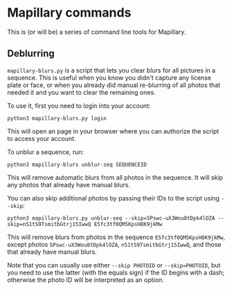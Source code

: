 Mapillary commands
==================

This is (or will be) a series of command line tools for Mapillary.

Deblurring
----------

`mapillary-blurs.py` is a script that lets you clear blurs for all pictures in a sequence.
This is useful when you know you didn't capture any license plate or face,
or when you already did manual re-blurring of all photos that needed it
and you want to clear the remaining ones.

To use it, first you need to login into your account:

    python3 mapillary-blurs.py login

This will open an page in your browser where you can authorize the script to access your account.

To unblur a sequence, run:

    python3 mapillary-blurs unblur-seq SEQUENCEID

This will remove automatic blurs from all photos in the sequence.
It will skip any photos that already have manual blurs.

You can also skip additional photos by passing their IDs to the script using `--skip`:

    python3 mapillary-blurs.py unblur-seq --skip=SPswc-uX3Wou8tDpk4lOZA --skip=n51tS9TsmitbGtrj15IwwQ E5fc3tf0QM5KpsH8K9jkMw

This will remove blurs from photos in the sequence `E5fc3tf0QM5KpsH8K9jkMw`,
except photos `SPswc-uX3Wou8tDpk4lOZA`, `n51tS9TsmitbGtrj15IwwQ`,
and those that already have manual blurs.

Note that you can usually use either `--skip PHOTOID` or `--skip=PHOTOID`,
but you need to use the latter (with the equals sign) if the ID begins with a dash;
otherwise the photo ID will be interpreted as an option.
